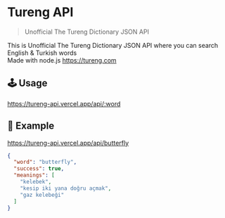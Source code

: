# Tureng API
> Unofficial The Tureng Dictionary JSON API 

This is Unofficial The Tureng Dictionary JSON API where you can search English & Turkish words<br>
Made with node.js https://tureng.com

## 🕹️ Usage
https://tureng-api.vercel.app/api/:word

## 📖 Example 
https://tureng-api.vercel.app/api/butterfly
```json
{
  "word": "butterfly",
  "success": true,
  "meanings": [
    "kelebek",
    "kesip iki yana doğru açmak",
    "gaz kelebeği"
  ]
}
```
